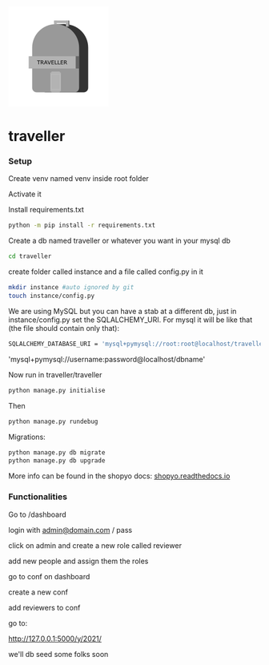

![](icon.png)


# traveller

### Setup


Create venv named venv inside root folder

Activate it


Install requirements.txt

```bash
python -m pip install -r requirements.txt
```

Create a db named traveller or whatever you want in your mysql db

```bash
cd traveller
```
create folder called instance and a file called config.py in it

```bash
mkdir instance #auto ignored by git
touch instance/config.py
```

We are using MySQL but you can have a stab at a different db, 
just in instance/config.py set the SQLALCHEMY_URI. For mysql it
will be like that (the file should contain only that):


```bash
SQLALCHEMY_DATABASE_URI = 'mysql+pymysql://root:root@localhost/traveller'
```

'mysql+pymysql://username:password@localhost/dbname'


Now run in traveller/traveller

```bash
python manage.py initialise
```

Then

```bash
python manage.py rundebug
```

Migrations:

```bash
python manage.py db migrate
python manage.py db upgrade
```

More info can be found in the shopyo docs: [shopyo.readthedocs.io](https://shopyo.readthedocs.io/en/latest/)

### Functionalities


Go to /dashboard

login with admin@domain.com / pass


click on admin and create a new role called reviewer

add new people and assign them the roles

go to conf on dashboard

create a new conf

add reviewers to conf

go to:

http://127.0.0.1:5000/y/2021/

we'll db seed some folks soon
